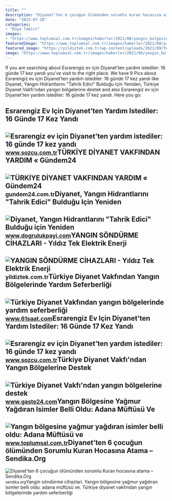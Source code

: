 ```yaml
---
title: ""
description: "Diyanet’ten 6 çocuğun ölümünden sorumlu kuran hocasına atama – sendika.org"
date: "2023-07-10"
categories:
- "Ruya Tabiri"
images:
- "https://www.toplumsal.com.tr/images/haberler/2021/08/yangin_bolgesine_yagmur_yagdiran_isimler_belli_oldu_adana_muftusu_ve_diyanet_in_genel_muduru_h63962_9ca7a.PNG"
featuredImage: "https://www.toplumsal.com.tr/images/haberler/2021/08/yangin_bolgesine_yagmur_yagdiran_isimler_belli_oldu_adana_muftusu_ve_diyanet_in_genel_muduru_h63962_9ca7a.PNG"
featured_image: "https://yildiztek.com.tr/wp-content/uploads/2021/09/YANGIN-SONDURME-CIHAZLARI.jpg"
image: "https://www.toplumsal.com.tr/images/haberler/2021/08/yangin_bolgesine_yagmur_yagdiran_isimler_belli_oldu_adana_muftusu_ve_diyanet_in_genel_muduru_h63962_9ca7a.PNG"
---
```


If you are searching about Esrarengiz ev için Diyanet’ten yardım istediler: 16 günde 17 kez yandı you've visit to the right place. We have 9 Pics about Esrarengiz ev için Diyanet’ten yardım istediler: 16 günde 17 kez yandı like Diyanet, Yangın Hidrantlarını "Tahrik Edici" Bulduğu için Yeniden, Türkiye Diyanet Vakfı'ndan yangın bölgelerine destek and also Esrarengiz ev için Diyanet’ten yardım istediler: 16 günde 17 kez yandı. Here you go:

Esrarengiz Ev Için Diyanet’ten Yardım Istediler: 16 Günde 17 Kez Yandı
----------------------------------------------------------------------

 ![Esrarengiz ev için Diyanet’ten yardım istediler: 16 günde 17 kez yandı](https://i.sozcucdn.com/wp-content/uploads/2021/11/11/iecrop/yangin-iha2_16_9_1636663569-670x371.jpg?w=1200&h=675&mode=crop) <small>www.sozcu.com.tr</small>TÜRKİYE DİYANET VAKFINDAN YARDIM « Gündem24
-------------------------------------------

 ![TÜRKİYE DİYANET VAKFINDAN YARDIM « Gündem24](https://gundem24.com.tr/wp-content/uploads/2021/12/IL-MUFTULUGU-YARDIM-KAMPANYASI.jpg) <small>gundem24.com.tr</small>Diyanet, Yangın Hidrantlarını "Tahrik Edici" Bulduğu Için Yeniden
-----------------------------------------------------------------

 ![Diyanet, Yangın Hidrantlarını "Tahrik Edici" Bulduğu için Yeniden](https://s3.eu-central-1.amazonaws.com/dogrulukpayi/verification/diyanet-yangin-hidrantlarini-tahrik-edici-buldugu-icin-yeniden-tasarlanmasini-mi.jpg) <small>www.dogrulukpayi.com</small>YANGIN SÖNDÜRME CİHAZLARI - Yıldız Tek Elektrik Enerji
------------------------------------------------------

 ![YANGIN SÖNDÜRME CİHAZLARI - Yıldız Tek Elektrik Enerji](https://yildiztek.com.tr/wp-content/uploads/2021/09/YANGIN-SONDURME-CIHAZLARI.jpg) <small>yildiztek.com.tr</small>Türkiye Diyanet Vakfından Yangın Bölgelerinde Yardım Seferberliği
-----------------------------------------------------------------

 ![Türkiye Diyanet Vakfından yangın bölgelerinde yardım seferberliği](https://61saatcom.teimg.com/crop/1280x720/61saat-com/images/haberler/2021/08/turkiye_diyanet_vakfindan_yangin_bolgelerinde_yardim_seferberligi.jpg) <small>www.61saat.com</small>Esrarengiz Ev Için Diyanet’ten Yardım Istediler: 16 Günde 17 Kez Yandı
----------------------------------------------------------------------

 ![Esrarengiz ev için Diyanet’ten yardım istediler: 16 günde 17 kez yandı](https://i01.sozcucdn.com/wp-content/uploads/2021/11/11/yangin-iha3.jpg) <small>www.sozcu.com.tr</small>Türkiye Diyanet Vakfı'ndan Yangın Bölgelerine Destek
----------------------------------------------------

 ![Türkiye Diyanet Vakfı'ndan yangın bölgelerine destek](https://www.gaste24.com/images/haberler/2021/08/turkiye_diyanet_vakfi_ndan_yangin_bolgelerine_destek_h158446_1df5a.jpeg) <small>www.gaste24.com</small>Yangın Bölgesine Yağmur Yağdıran Isimler Belli Oldu: Adana Müftüsü Ve
---------------------------------------------------------------------

 ![Yangın bölgesine yağmur yağdıran isimler belli oldu: Adana Müftüsü ve](https://www.toplumsal.com.tr/images/haberler/2021/08/yangin_bolgesine_yagmur_yagdiran_isimler_belli_oldu_adana_muftusu_ve_diyanet_in_genel_muduru_h63962_9ca7a.PNG) <small>www.toplumsal.com.tr</small>Diyanet’ten 6 çocuğun ölümünden Sorumlu Kuran Hocasına Atama – Sendika.Org
--------------------------------------------------------------------------

 ![Diyanet’ten 6 çocuğun ölümünden sorumlu Kuran hocasına atama – Sendika.Org](https://sendikaorg.fra1.digitaloceanspaces.com/wp-content/uploads/2017/12/26174054/kuran_kursu_yangin_4aralik2017.jpg) <small>sendika.org</small>Yangin söndürme ci̇hazlari. Yangın bölgesine yağmur yağdıran isimler belli oldu: adana müftüsü ve. Türkiye diyanet vakfından yangın bölgelerinde yardım seferberliği
